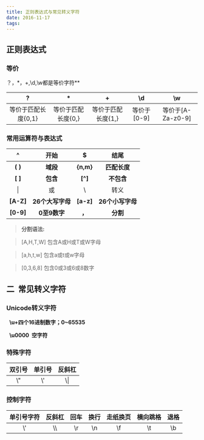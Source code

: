 ```yaml
---
title: 正则表达式与常见转义字符
date: 2016-11-17 
tags:
---
```



## 正则表达式

### 等价

？，*，+,\d,\w都是等价字符**

|?|*|+|\\d|\\w|
|:---:|:---:|:---:|:---:|:---:|
|等价于匹配长度{0,1}|等价于匹配长度{0,}|等价于匹配长度{1,}|等价于[0-9]|等价于[A-Za-z0-9]|

<!--
&nbsp;&nbsp;**？等价于匹配长度{0,1}**

&nbsp;&nbsp;**\* 等价于匹配长度{0,}**

&nbsp;&nbsp;**\+ 等价于匹配长度{1,}**

&nbsp;&nbsp;**\d 等价于[0-9]**

&nbsp;&nbsp;**\w 等价于[A-Za-z0-9]**-->

### 常用运算符与表达式

|**^**|**开始**|**$**|**结尾**|
|:---:|:---:|:---:|:---:|
|**( )**|**域段**|**{n,m}**|**匹配长度**|
|**[ ]**|**包含**|**[^]**|**不包含**|
| &VerticalLine; |或|\\ |转义|
|**[A-Z]**|**26个大写字母**|**[a-z]**|**26个小写字母**|
|**[0-9]**|**0至9数字**|**，**|**分割**|


<!--
&nbsp;&nbsp;**^ 开始**

&nbsp;&nbsp;**() 域段**

&nbsp;&nbsp;**[] 包含，默认是一个字符长度**

&nbsp;&nbsp;**[^] 不包含，默认是一个字符长度**

&nbsp;&nbsp;**{n,m} 匹配长度**

&nbsp;&nbsp;**. 任何当个字符(\\. 字符点)**

&nbsp;&nbsp;**| 或**

&nbsp;&nbsp;**\ 转义**

&nbsp;&nbsp;**$ 结尾**

&nbsp;&nbsp;**[A-Z] 26个大写字母**

&nbsp;&nbsp;**[a-z] 26个小写字母**

&nbsp;&nbsp;**[0-9] 0至9数字**

&nbsp;&nbsp;**，分割**
-->
>**分割语法:**

>[A,H,T,W] 包含A或H或T或W字母

>[a,h,t,w] 包含a或t或w字母

>[0,3,6,8] 包含0或3或6或8数字


## 二&nbsp;&nbsp;常见转义字符

### Unicode转义字符

&nbsp;&nbsp;**\u+四个16进制数字；0~65535**

&nbsp;&nbsp;**\u0000&nbsp;&nbsp;空字符**

### 特殊字符

|双引号|单引号|反斜杠|
|:---:|:---:|:---:|
|\\"|\\'|\\\\|

### 控制字符

|单引号字符|反斜杠|回车|换行|走纸换页|横向跳格|退格|
|:---:|:---:|:---:|:---:|:---:|:---:|:---:|
|\\'  |\\\\ |\\r  |\\n  |\\f  |\\t  |\\b  |
